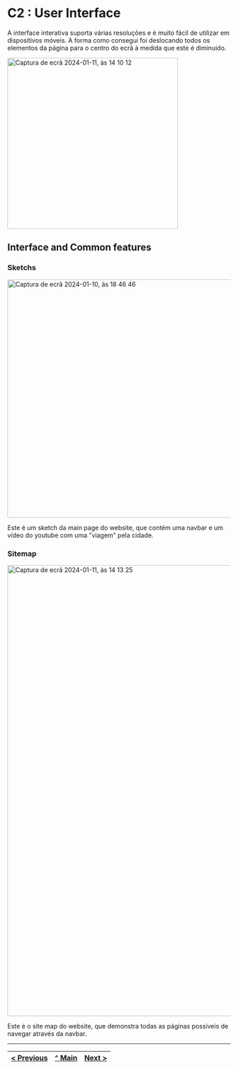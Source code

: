 # C2 : User Interface

A interface interativa suporta várias resoluções e é muito fácil de utilizar em dispositivos móveis. A forma como consegui foi deslocando todos os elementos da página para o centro do ecrã à medida que este é diminuido.

<img width="385" alt="Captura de ecrã 2024-01-11, às 14 10 12" src="https://github.com/tiwm23tig06/tiwm23tig06/assets/75815883/09c7a5eb-4cde-400f-9c1a-58536d067bc4">


## Interface and Common features

### Sketchs

<img width="536" alt="Captura de ecrã 2024-01-10, às 18 46 46" src="https://github.com/tiwm23tig06/tiwm23tig06/assets/75815883/ca54cbdf-bf8c-4c7a-bf00-711a8c445218" value="Página Principal Sketch">

Este é um sketch da main page do website, que contém uma navbar e um vídeo do youtube com uma "viagem" pela cidade.


### Sitemap

<img width="1015" alt="Captura de ecrã 2024-01-11, às 14 13 25" src="https://github.com/tiwm23tig06/tiwm23tig06/assets/75815883/f39374a5-e7c2-4aae-ba88-2f7cbaf78914">


Este é o site map do website, que demonstra todas as páginas possiveis de navegar através da navbar.

---
[< Previous](c1.md) | [^ Main](../../../) | [Next >](c3.md)
:--- | :---: | ---: 
